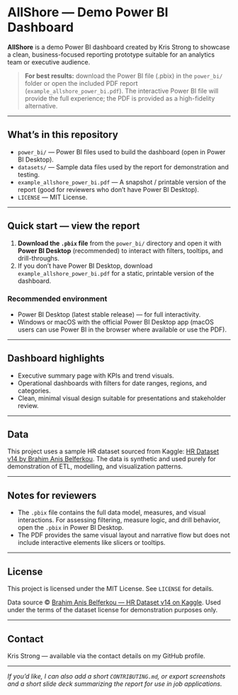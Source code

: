 # AllShore — Demo Power BI Dashboard

**AllShore** is a demo Power BI dashboard created by Kris Strong to showcase a clean, business-focused reporting prototype suitable for an analytics team or executive audience.

> **For best results:** download the Power BI file (.pbix) in the `power_bi/` folder or open the included PDF report (`example_allshore_power_bi.pdf`). The interactive Power BI file will provide the full experience; the PDF is provided as a high-fidelity alternative.

---

## What’s in this repository

- `power_bi/` — Power BI files used to build the dashboard (open in Power BI Desktop). 
- `datasets/` — Sample data files used by the report for demonstration and testing.
- `example_allshore_power_bi.pdf` — A snapshot / printable version of the report (good for reviewers who don’t have Power BI Desktop).
- `LICENSE` — MIT License.

---

## Quick start — view the report

1. **Download the `.pbix` file** from the `power_bi/` directory and open it with **Power BI Desktop** (recommended) to interact with filters, tooltips, and drill-throughs.
2. If you don’t have Power BI Desktop, download `example_allshore_power_bi.pdf` for a static, printable version of the dashboard.

### Recommended environment
- Power BI Desktop (latest stable release) — for full interactivity.
- Windows or macOS with the official Power BI Desktop app (macOS users can use Power BI in the browser where available or use the PDF).

---

## Dashboard highlights
- Executive summary page with KPIs and trend visuals.
- Operational dashboards with filters for date ranges, regions, and categories.
- Clean, minimal visual design suitable for presentations and stakeholder review.

---

## Data
This project uses a sample HR dataset sourced from Kaggle: [HR Dataset v14 by Brahim Anis Belferkou](https://www.kaggle.com/datasets/brahimanisbelferkou/hrdataset-v14). The data is synthetic and used purely for demonstration of ETL, modelling, and visualization patterns.

---

## Notes for reviewers
- The `.pbix` file contains the full data model, measures, and visual interactions. For assessing filtering, measure logic, and drill behavior, open the `.pbix` in Power BI Desktop.
- The PDF provides the same visual layout and narrative flow but does not include interactive elements like slicers or tooltips.

---

## License
This project is licensed under the MIT License. See `LICENSE` for details.

Data source © [Brahim Anis Belferkou — HR Dataset v14 on Kaggle](https://www.kaggle.com/datasets/brahimanisbelferkou/hrdataset-v14). Used under the terms of the dataset license for demonstration purposes only.

---

## Contact
Kris Strong — available via the contact details on my GitHub profile.

---

*If you’d like, I can also add a short `CONTRIBUTING.md`, or export screenshots and a short slide deck summarizing the report for use in job applications.*
